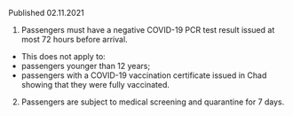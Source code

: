 Published 02.11.2021
1. Passengers must have a negative COVID-19 PCR test result issued at most 72 hours before arrival.
- This does not apply to:
- passengers younger than 12 years;
- passengers with a COVID-19 vaccination certificate issued in Chad showing that they were fully vaccinated.
2. Passengers are subject to medical screening and quarantine for 7 days.